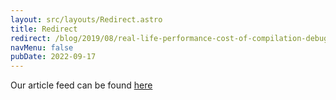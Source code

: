 ```yaml
---
layout: src/layouts/Redirect.astro
title: Redirect
redirect: /blog/2019/08/real-life-performance-cost-of-compilation-debug-true/
navMenu: false
pubDate: 2022-09-17
---
```

<div>
Our article feed can be found <a href="/blog/2019/08/real-life-performance-cost-of-compilation-debug-true/">here</a>
</div>

